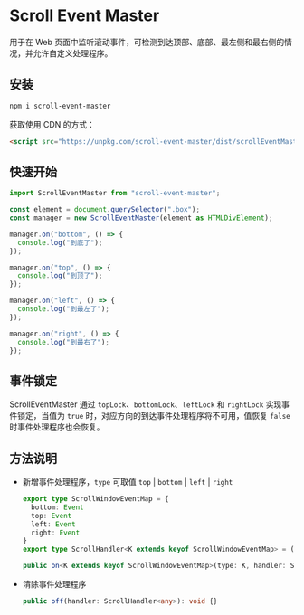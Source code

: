 # Scroll Event Master

用于在 Web 页面中监听滚动事件，可检测到达顶部、底部、最左侧和最右侧的情况，并允许自定义处理程序。

## 安装

```bash
npm i scroll-event-master
```

获取使用 CDN 的方式：

```html
<script src="https://unpkg.com/scroll-event-master/dist/scrollEventMaster.js"></script>
```

## 快速开始

```typescript
import ScrollEventMaster from "scroll-event-master";

const element = document.querySelector(".box");
const manager = new ScrollEventMaster(element as HTMLDivElement);

manager.on("bottom", () => {
  console.log("到底了");
});

manager.on("top", () => {
  console.log("到顶了");
});

manager.on("left", () => {
  console.log("到最左了");
});

manager.on("right", () => {
  console.log("到最右了");
});
```

## 事件锁定

ScrollEventMaster 通过 `topLock`、`bottomLock`、`leftLock` 和 `rightLock` 实现事件锁定，当值为 `true` 时，对应方向的到达事件处理程序将不可用，值恢复 `false` 时事件处理程序也会恢复。

## 方法说明

- 新增事件处理程序，`type` 可取值 `top` | `bottom` | `left` | `right`

  ```typescript
  export type ScrollWindowEventMap = {
    bottom: Event
    top: Event
    left: Event
    right: Event
  }
  export type ScrollHandler<K extends keyof ScrollWindowEventMap> = (event: ScrollWindowEventMap[K]) => void

  public on<K extends keyof ScrollWindowEventMap>(type: K, handler: ScrollHandler<K>): void {}
  ```

- 清除事件处理程序
  ```typescript
  public off(handler: ScrollHandler<any>): void {}
  ```
